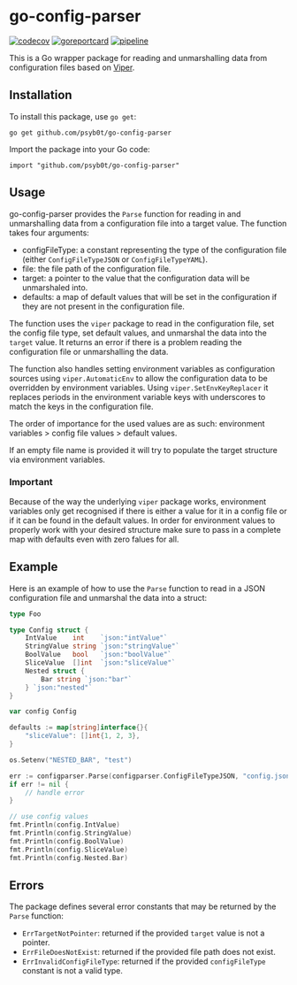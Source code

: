 # go-config-parser

[![codecov](https://codecov.io/gh/psyb0t/go-config-parser/branch/master/graph/badge.svg?token=5WRGC60Q07)](https://codecov.io/gh/psyb0t/go-config-parser)
[![goreportcard](https://goreportcard.com/badge/github.com/psyb0t/go-config-parser)](https://goreportcard.com/report/github.com/psyb0t/go-config-parser)
[![pipeline](https://github.com/psyb0t/go-config-parser/actions/workflows/pipeline.yml/badge.svg)](https://github.com/psyb0t/go-config-parser/actions/workflows/pipeline.yml)

This is a Go wrapper package for reading and unmarshalling data from configuration files based on [Viper](https://github.com/spf13/viper).

## Installation

To install this package, use `go get`:

```
go get github.com/psyb0t/go-config-parser
```

Import the package into your Go code:

```
import "github.com/psyb0t/go-config-parser"
```

## Usage

go-config-parser provides the `Parse` function for reading in and unmarshalling data from a configuration file into a target value. The function takes four arguments:

- configFileType: a constant representing the type of the configuration file (either `ConfigFileTypeJSON` or `ConfigFileTypeYAML`).
- file: the file path of the configuration file.
- target: a pointer to the value that the configuration data will be unmarshaled into.
- defaults: a map of default values that will be set in the configuration if they are not present in the configuration file.

The function uses the `viper` package to read in the configuration file, set the config file type, set default values, and unmarshal the data into the `target` value. It returns an error if there is a problem reading the configuration file or unmarshalling the data.

The function also handles setting environment variables as configuration sources using `viper.AutomaticEnv` to allow the configuration data to be overridden by environment variables. Using `viper.SetEnvKeyReplacer` it replaces periods in the environment variable keys with underscores to match the keys in the configuration file.

The order of importance for the used values are as such: environment variables > config file values > default values.

If an empty file name is provided it will try to populate the target structure via environment variables.

### Important

Because of the way the underlying `viper` package works, environment variables only get recognised if there is either a value for it in a config file or if it can be found in the default values. In order for environment values to properly work with your desired structure make sure to pass in a complete map with defaults even with zero falues for all.

## Example

Here is an example of how to use the `Parse` function to read in a JSON configuration file and unmarshal the data into a struct:

```go
type Foo

type Config struct {
	IntValue    int    `json:"intValue"`
	StringValue string `json:"stringValue"`
	BoolValue   bool   `json:"boolValue"`
	SliceValue  []int  `json:"sliceValue"`
	Nested struct {
		Bar string `json:"bar"`
	} `json:"nested"`
}

var config Config

defaults := map[string]interface{}{
	"sliceValue": []int{1, 2, 3},
}

os.Setenv("NESTED_BAR", "test")

err := configparser.Parse(configparser.ConfigFileTypeJSON, "config.json", &config, defaults)
if err != nil {
	// handle error
}

// use config values
fmt.Println(config.IntValue)
fmt.Println(config.StringValue)
fmt.Println(config.BoolValue)
fmt.Println(config.SliceValue)
fmt.Println(config.Nested.Bar)
```

## Errors

The package defines several error constants that may be returned by the `Parse` function:

- `ErrTargetNotPointer`: returned if the provided `target` value is not a pointer.
- `ErrFileDoesNotExist`: returned if the provided file path does not exist.
- `ErrInvalidConfigFileType`: returned if the provided `configFileType` constant is not a valid type.
